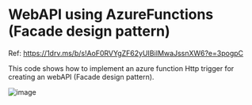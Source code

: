 # WebAPI using AzureFunctions (Facade design pattern)

Ref: https://1drv.ms/b/s!AoF0RVYgZF62yUIBiIMwaJssnXW6?e=3pogpC

This code shows how to implement an azure function Http trigger for creating an webAPI (Facade design pattern).

![image](https://github.com/gguillencr/webApi-AzureFunctions-Facade/assets/41311897/14da4484-47a9-451c-a5df-6dd94e064a88)

